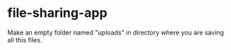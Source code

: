 # file-sharing-app

Make an empty folder named "uploads" in directory where you are saving all this files.
